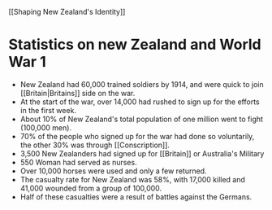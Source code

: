 [[Shaping New Zealand's Identity]]
# Statistics on new Zealand and World War 1
- New Zealand had 60,000 trained soldiers by 1914, and were quick to join [[Britain|Britains]] side on the war. 
- At the start of the war, over 14,000 had rushed to sign up for the efforts in the first week.
- About 10% of New Zealand's total population of one million went to fight (100,000 men).
- 70% of the people who signed up for the war had done so voluntarily, the other 30% was through [[Conscription]].
- 3,500 New Zealanders had signed up for [[Britain]] or Australia's Military
- 550 Woman had served as nurses.
- Over 10,000 horses were used and only a few returned.
- The casualty rate for New Zealand was 58%, with 17,000 killed and 41,000 wounded from a group of 100,000.
- Half of these casualties were a result of battles against the Germans.